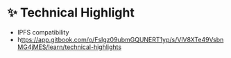 # ✨ Technical Highlight

* IPFS compatibility
* h[ttps://app.gitbook.com/o/FsIgz09ubmGQUNERT1yp/s/VlV8XTe49VsbnMG4jMES/learn/technical-highlights](http://localhost:5000/s/VlV8XTe49VsbnMG4jMES/learn/technical-highlights)

